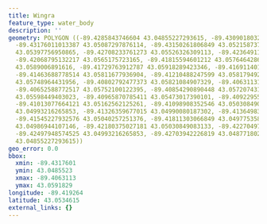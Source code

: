 ```yaml
---
title: Wingra
feature_type: water_body
description: ''
geometry: POLYGON ((-89.4285843746604 43.04855227293615, -89.43090180324961 43.04943038816941,
  -89.43176011013387 43.05087297876114, -89.43150261806849 43.052158737429, -89.43012932705351
  43.05397756950865, -89.42708233761273 43.05526326309113, -89.4236491100739 43.05538869516839,
  -89.42068795132217 43.0565175723165, -89.41815594601212 43.05764642868309, -89.41845635342202
  43.0589006891616, -89.41729763912787 43.05918289423346, -89.41691140102982 43.05839898804882,
  -89.41463688778514 43.05811677936904, -89.41210488247599 43.05817949252103, -89.41030243801752
  43.05748964431956, -89.40802792477373 43.05821084907329, -89.40631131100433 43.05799135287201,
  -89.40652588772517 43.05752100122395, -89.40854290890448 43.0572074314546, -89.4087574856253
  43.05598449403023, -89.40965870785411 43.05473017390101, -89.40922955441242 43.05303680102985,
  -89.41013077664121 43.05162562125261, -89.41098908352546 43.05030849083133, -89.41158989834435
  43.04993216265853, -89.41326359677015 43.04990080187302, -89.4136498348682 43.05033985140775,
  -89.41545227932576 43.05040257251376, -89.41811303066849 43.04977535857127, -89.42141751217375
  43.04986944107146, -89.42180375027181 43.05030849083133, -89.42270497250058 43.05049665405186,
  -89.42497948574525 43.04993216265853, -89.42703942226819 43.04877180292319, -89.4285843746604
  43.04855227293615))
geo_error: 0.0
bbox:
  xmin: -89.4317601
  ymin: 43.0485523
  xmax: -89.4063113
  ymax: 43.0591829
longitude: -89.419264
latitude: 43.0534615
external_links: {}
---
```

